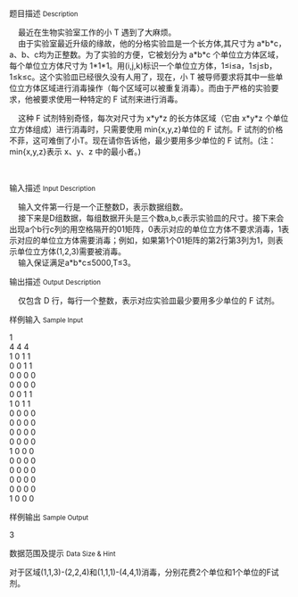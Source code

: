 <div class="panel panel-default">
<div class="area-title">
<span>
题目描述
<small>Description</small>
</span></div>
<div class="panel-body">

<p>    最近在生物实验室工作的小 T 遇到了大麻烦。 <br>    由于实验室最近升级的缘故，他的分格实验皿是一个长方体,其尺寸为 a*b*c，a、b、c均为正整数。为了实验的方便，它被划分为 a*b*c 个单位立方体区域，每个单位立方体尺寸为 1*1*1。用(i,j,k)标识一个单位立方体，1≤i≤a，1≤j≤b，1≤k≤c。这个实验皿已经很久没有人用了，现在，小 T 被导师要求将其中一些单位立方体区域进行消毒操作（每个区域可以被重复消毒）。而由于严格的实验要求，他被要求使用一种特定的 F 试剂来进行消毒。</p>
<p>    这种 F 试剂特别奇怪，每次对尺寸为 x*y*z 的长方体区域（它由 x*y*z 个单位立方体组成）进行消毒时，只需要使用 min{x,y,z}单位的 F 试剂。F 试剂的价格不菲，这可难倒了小T。现在请你告诉他，最少要用多少单位的 F 试剂。(注：min{x,y,z}表示 x、y、z 中的最小者。)</p>
<p> </p>

</div>
</div>

<div class="panel panel-default">
<div class="area-title">
<span>
输入描述
<small>Input Description</small>
</span></div>
<div class="panel-body">
<p>    输入文件第一行是一个正整数D，表示数据组数。 <br>    接下来是D组数据，每组数据开头是三个数a,b,c表示实验皿的尺寸。接下来会出现a个b行c列的用空格隔开的01矩阵，0表示对应的单位立方体不要求消毒，1表示对应的单位立方体需要消毒；例如，如果第1个01矩阵的第2行第3列为1，则表示单位立方体(1,2,3)需要被消毒。 <br>    输入保证满足a*b*c≤5000,T≤3。</p>

</div>
</div>
<div  class="panel panel-default">
<div class="area-title">
<span>
输出描述
<small>Output Description</small>
</span></div>
<div class="panel-body">

<p>&nbsp; &nbsp; 仅包含 D 行，每行一个整数，表示对应实验皿最少要用多少单位的 F 试剂。</p>

</div>
</div>


<div class="panel panel-default">
<div class="area-title">
<span>
样例输入
<small>Sample Input</small>
</span></div>
<div class="panel-body">
<p>1 <br>4 4 4 <br>1 0 1 1 <br>0 0 1 1 <br>0 0 0 0 <br>0 0 0 0 <br>0 0 1 1 <br>1 0 1 1 <br>0 0 0 0 <br>0 0 0 0 <br>0 0 0 0 <br>0 0 0 0 <br>1 0 0 0 <br>0 0 0 0 <br>0 0 0 0 <br>0 0 0 0 <br>0 0 0 0 <br>1 0 0 0</p>

</div>
</div>

<div class="panel panel-default">
<div class="area-title">
<span>
样例输出
<small>Sample Output</small>
</span></div>
<div class="panel-body">
<p>3</p>

</div>
</div>

<div class="panel panel-default">
<div class="area-title">
<span>
数据范围及提示
<small>Data Size & Hint</small>
</span></div>
<div class="panel-body">
<p>对于区域(1,1,3)-(2,2,4)和(1,1,1)-(4,4,1)消毒，分别花费2个单位和1个单位的F试剂。</p>
</div>
</div>
